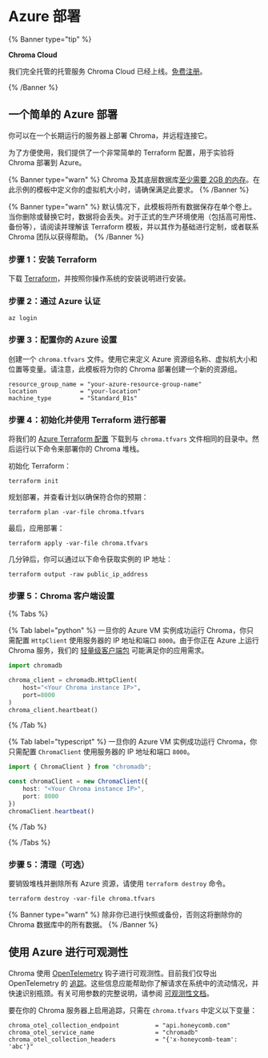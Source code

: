 # Azure 部署

{% Banner type="tip" %}

**Chroma Cloud**

我们完全托管的托管服务 Chroma Cloud 已经上线。[免费注册](https://trychroma.com/signup)。

{% /Banner %}

## 一个简单的 Azure 部署

你可以在一个长期运行的服务器上部署 Chroma，并远程连接它。

为了方便使用，我们提供了一个非常简单的 Terraform 配置，用于实验将 Chroma 部署到 Azure。

{% Banner type="warn" %}
Chroma 及其底层数据库[至少需要 2GB 的内存](./performance#results-summary)。在此示例的模板中定义你的虚拟机大小时，请确保满足此要求。
{% /Banner %}

{% Banner type="warn" %}
默认情况下，此模板将所有数据保存在单个卷上。当你删除或替换它时，数据将会丢失。对于正式的生产环境使用（包括高可用性、备份等），请阅读并理解该 Terraform 模板，并以其作为基础进行定制，或者联系 Chroma 团队以获得帮助。
{% /Banner %}

### 步骤 1：安装 Terraform

下载 [Terraform](https://developer.hashicorp.com/terraform/install?product_intent=terraform)，并按照你操作系统的安装说明进行安装。

### 步骤 2：通过 Azure 认证

```terminal
az login
```

### 步骤 3：配置你的 Azure 设置

创建一个 `chroma.tfvars` 文件。使用它来定义 Azure 资源组名称、虚拟机大小和位置等变量。请注意，此模板将为你的 Chroma 部署创建一个新的资源组。

```text
resource_group_name = "your-azure-resource-group-name"
location            = "your-location"
machine_type        = "Standard_B1s"
```

### 步骤 4：初始化并使用 Terraform 进行部署

将我们的 [Azure Terraform 配置](https://github.com/chroma-core/chroma/blob/main/deployments/azure/main.tf) 下载到与 `chroma.tfvars` 文件相同的目录中。然后运行以下命令来部署你的 Chroma 堆栈。

初始化 Terraform：
```terminal
terraform init
```

规划部署，并查看计划以确保符合你的预期：
```terminal
terraform plan -var-file chroma.tfvars
```

最后，应用部署：
```terminal
terraform apply -var-file chroma.tfvars
```

几分钟后，你可以通过以下命令获取实例的 IP 地址：
```terminal
terraform output -raw public_ip_address
```

### 步骤 5：Chroma 客户端设置

{% Tabs %}

{% Tab label="python" %}
一旦你的 Azure VM 实例成功运行 Chroma，你只需配置 `HttpClient` 使用服务器的 IP 地址和端口 `8000`。由于你正在 Azure 上运行 Chroma 服务，我们的 [轻量级客户端包](./python-thin-client) 可能满足你的应用需求。

```python
import chromadb

chroma_client = chromadb.HttpClient(
    host="<Your Chroma instance IP>",
    port=8000
)
chroma_client.heartbeat()
```
{% /Tab %}

{% Tab label="typescript" %}
一旦你的 Azure VM 实例成功运行 Chroma，你只需配置 `ChromaClient` 使用服务器的 IP 地址和端口 `8000`。

```typescript
import { ChromaClient } from "chromadb";

const chromaClient = new ChromaClient({
    host: "<Your Chroma instance IP>",
    port: 8000
})
chromaClient.heartbeat()
```
{% /Tab %}

{% /Tabs %}

### 步骤 5：清理（可选）

要销毁堆栈并删除所有 Azure 资源，请使用 `terraform destroy` 命令。

```shell
terraform destroy -var-file chroma.tfvars
```

{% Banner type="warn" %}
除非你已进行快照或备份，否则这将删除你的 Chroma 数据库中的所有数据。
{% /Banner %}

## 使用 Azure 进行可观测性

Chroma 使用 [OpenTelemetry](https://opentelemetry.io/) 钩子进行可观测性。目前我们仅导出 OpenTelemetry 的 [追踪](https://opentelemetry.io/docs/concepts/signals/traces/)。这些信息应能帮助你了解请求在系统中的流动情况，并快速识别瓶颈。有关可用参数的完整说明，请参阅 [可观测性文档](../administration/observability)。

要在你的 Chroma 服务器上启用追踪，只需在 `chroma.tfvars` 中定义以下变量：

```text
chroma_otel_collection_endpoint          = "api.honeycomb.com"
chroma_otel_service_name                 = "chromadb"
chroma_otel_collection_headers           = "{'x-honeycomb-team': 'abc'}"
```